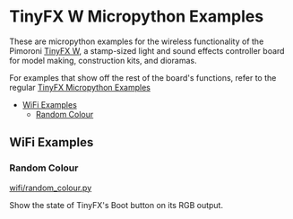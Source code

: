 # TinyFX W Micropython Examples <!-- omit in toc -->

These are micropython examples for the wireless functionality of the Pimoroni [TinyFX W](https://shop.pimoroni.com/products/tiny_fx_w), a stamp-sized light and sound effects controller board for model making, construction kits, and dioramas.

For examples that show off the rest of the board's functions, refer to the regular [TinyFX Micropython Examples](../tiny_fx/README.md)

- [WiFi Examples](#wifi-examples)
  - [Random Colour](#random-colour)


## WiFi Examples

### Random Colour
[wifi/random_colour.py](examples/wifi/random_colour.py)

Show the state of TinyFX's Boot button on its RGB output.
